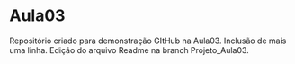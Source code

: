 # Aula03
Repositório criado para demonstração GItHub na Aula03.
Inclusão de mais uma linha.
Edição do arquivo Readme na branch Projeto_Aula03.
